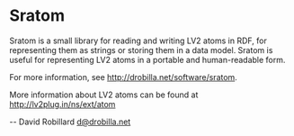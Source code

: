 Sratom
======

Sratom is a small library for reading and writing LV2 atoms in RDF, for
representing them as strings or storing them in a data model.  Sratom is useful
for representing LV2 atoms in a portable and human-readable form.

For more information, see <http://drobilla.net/software/sratom>.

More information about LV2 atoms can be found at
<http://lv2plug.in/ns/ext/atom>

 -- David Robillard <d@drobilla.net>
